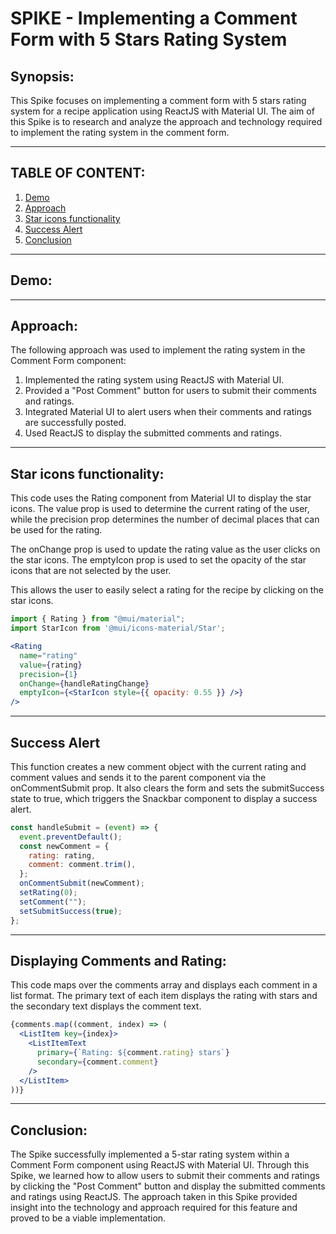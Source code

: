 # SPIKE -  Implementing a Comment Form with 5 Stars Rating System

## Synopsis: 
This Spike focuses on implementing a comment form with 5 stars rating system for a recipe application using ReactJS with Material UI. The aim of this Spike is to research and analyze the approach and technology required to implement the rating system in the comment form.

---
## **TABLE OF CONTENT:**
1. [Demo](#demo)
1. [Approach](#approach)
1. [Star icons functionality](#star-icons-functionality)
1. [Success Alert](#success-alert)
1. [Conclusion](#conclusion)

---
## Demo:

---
## Approach:
The following approach was used to implement the rating system in the Comment Form component:

1. Implemented the rating system using ReactJS with Material UI.
1. Provided a "Post Comment" button for users to submit their comments and ratings.
1. Integrated Material UI to alert users when their comments and ratings are successfully posted.
1. Used ReactJS to display the submitted comments and ratings.
 
---
## Star icons functionality:
This code uses the Rating component from Material UI to display the star icons. The value prop is used to determine the current rating of the user, while the precision prop determines the number of decimal places that can be used for the rating.

The onChange prop is used to update the rating value as the user clicks on the star icons. The emptyIcon prop is used to set the opacity of the star icons that are not selected by the user.

This allows the user to easily select a rating for the recipe by clicking on the star icons.

```jsx
import { Rating } from "@mui/material";
import StarIcon from '@mui/icons-material/Star';

<Rating
  name="rating"
  value={rating}
  precision={1}
  onChange={handleRatingChange}
  emptyIcon={<StarIcon style={{ opacity: 0.55 }} />}
/>
```

---
## Success Alert

This function creates a new comment object with the current rating and comment values and sends it to the parent component via the onCommentSubmit prop. It also clears the form and sets the submitSuccess state to true, which triggers the Snackbar component to display a success alert.

```jsx
const handleSubmit = (event) => {
  event.preventDefault();
  const newComment = {
    rating: rating,
    comment: comment.trim(),
  };
  onCommentSubmit(newComment);
  setRating(0);
  setComment("");
  setSubmitSuccess(true);
};

```
---
## Displaying Comments and Rating: 
This code maps over the comments array and displays each comment in a list format. The primary text of each item displays the rating with stars and the secondary text displays the comment text.
```jsx
{comments.map((comment, index) => (
  <ListItem key={index}>
    <ListItemText
      primary={`Rating: ${comment.rating} stars`}
      secondary={comment.comment}
    />
  </ListItem>
))}

```

---
## Conclusion:
The Spike successfully implemented a 5-star rating system within a Comment Form component using ReactJS with Material UI. Through this Spike, we learned how to allow users to submit their comments and ratings by clicking the "Post Comment" button and display the submitted comments and ratings using ReactJS. The approach taken in this Spike provided insight into the technology and approach required for this feature and proved to be a viable implementation.


